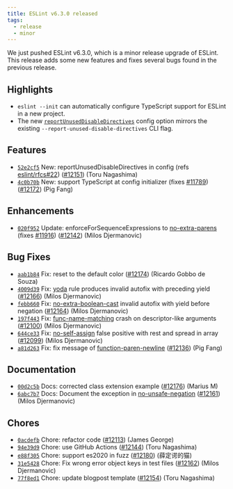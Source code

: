 ```yaml
---
title: ESLint v6.3.0 released
tags:
  - release
  - minor
---
```


We just pushed ESLint v6.3.0, which is a minor release upgrade of ESLint. This release adds some new features and fixes several bugs found in the previous release.

## Highlights

* `eslint --init` can automatically configure TypeScript support for ESLint in a new project.
* The new [`reportUnusedDisableDirectives`](https://eslint.org/docs/user-guide/configuring#report-unused-eslint-disable-comments) config option mirrors the existing `--report-unused-disable-directives` CLI flag.

## Features


* [`52e2cf5`](https://github.com/eslint/eslint/commit/52e2cf50b35d57fb8466e0bcd0581eff1590fb4c) New: reportUnusedDisableDirectives in config (refs [eslint/rfcs#22](https://github.com/eslint/rfcs/issues/22)) ([#12151](https://github.com/eslint/eslint/issues/12151)) (Toru Nagashima)
* [`4c0b70b`](https://github.com/eslint/eslint/commit/4c0b70b869c16647f7af6de9d5c5479fc19f49db) New: support TypeScript at config initializer (fixes [#11789](https://github.com/eslint/eslint/issues/11789)) ([#12172](https://github.com/eslint/eslint/issues/12172)) (Pig Fang)




## Enhancements


* [`020f952`](https://github.com/eslint/eslint/commit/020f9526b618a191566acea3e17e20815d484c58) Update: enforceForSequenceExpressions to [no-extra-parens](/docs/rules/no-extra-parens) (fixes [#11916](https://github.com/eslint/eslint/issues/11916)) ([#12142](https://github.com/eslint/eslint/issues/12142)) (Milos Djermanovic)




## Bug Fixes


* [`aab1b84`](https://github.com/eslint/eslint/commit/aab1b840f9cffb2a76a5c9fe1852961be71dc184) Fix: reset to the default color ([#12174](https://github.com/eslint/eslint/issues/12174)) (Ricardo Gobbo de Souza)
* [`4009d39`](https://github.com/eslint/eslint/commit/4009d39aa59451510aa24911e758d664f216289a) Fix: [yoda](/docs/rules/yoda) rule produces invalid autofix with preceding yield ([#12166](https://github.com/eslint/eslint/issues/12166)) (Milos Djermanovic)
* [`febb660`](https://github.com/eslint/eslint/commit/febb6605d350c936d64cb73e694482cfbb20b29c) Fix: [no-extra-boolean-cast](/docs/rules/no-extra-boolean-cast) invalid autofix with yield before negation ([#12164](https://github.com/eslint/eslint/issues/12164)) (Milos Djermanovic)
* [`197f443`](https://github.com/eslint/eslint/commit/197f4432fca70a574028e5568c48afad12213224) Fix: [func-name-matching](/docs/rules/func-name-matching) crash on descriptor-like arguments ([#12100](https://github.com/eslint/eslint/issues/12100)) (Milos Djermanovic)
* [`644ce33`](https://github.com/eslint/eslint/commit/644ce3306748a33b74fc6a94be0267c2c9f19348) Fix: [no-self-assign](/docs/rules/no-self-assign) false positive with rest and spread in array ([#12099](https://github.com/eslint/eslint/issues/12099)) (Milos Djermanovic)
* [`a81d263`](https://github.com/eslint/eslint/commit/a81d2636ce41fb34d6826c2e9857814e11cb9c30) Fix: fix message of [function-paren-newline](/docs/rules/function-paren-newline) ([#12136](https://github.com/eslint/eslint/issues/12136)) (Pig Fang)




## Documentation


* [`00d2c5b`](https://github.com/eslint/eslint/commit/00d2c5be9a89efd90135c4368a9589f33df3f7ba) Docs: corrected class extension example ([#12176](https://github.com/eslint/eslint/issues/12176)) (Marius M)
* [`6abc7b7`](https://github.com/eslint/eslint/commit/6abc7b72dfb824a372379708ca39340b2c7abc03) Docs: Document the exception in [no-unsafe-negation](/docs/rules/no-unsafe-negation) ([#12161](https://github.com/eslint/eslint/issues/12161)) (Milos Djermanovic)








## Chores


* [`0acdefb`](https://github.com/eslint/eslint/commit/0acdefb97f35bb09db2910540c70dc377a01ad62) Chore: refactor code ([#12113](https://github.com/eslint/eslint/issues/12113)) (James George)
* [`94e39d9`](https://github.com/eslint/eslint/commit/94e39d9f782f45db86a079e07508d63040118ef1) Chore: use GitHub Actions ([#12144](https://github.com/eslint/eslint/issues/12144)) (Toru Nagashima)
* [`e88f305`](https://github.com/eslint/eslint/commit/e88f305df9d454868624c559fd93b981a680c215) Chore: support es2020 in fuzz ([#12180](https://github.com/eslint/eslint/issues/12180)) (薛定谔的猫)
* [`31e5428`](https://github.com/eslint/eslint/commit/31e542819967b2aa1191e1abaa1c4a49fddbe3cf) Chore: Fix wrong error object keys in test files ([#12162](https://github.com/eslint/eslint/issues/12162)) (Milos Djermanovic)
* [`77f8ed1`](https://github.com/eslint/eslint/commit/77f8ed1ad9656c526217ce54a6717fa232d522c8) Chore: update blogpost template ([#12154](https://github.com/eslint/eslint/issues/12154)) (Toru Nagashima)
